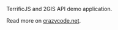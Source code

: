 TerrificJS and 2GIS API demo application.

Read more on [crazycode.net](http://crazycode.net/blog/2-javascript/35--api-2gis-terrificjs).
